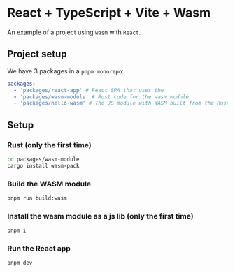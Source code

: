 # React + TypeScript + Vite + Wasm

An example of a project using `wasm` with `React`.

## Project setup

We have 3 packages in a `pnpm monorepo`:

```yaml
packages:
  - 'packages/react-app' # React SPA that uses the
  - 'packages/wasm-module' # Rust code for the wasm module
  - 'packages/hello-wasm' # The JS module with WASM built from the Rust source
```

## Setup

### Rust (only the first time)

```sh
cd packages/wasm-module
cargo install wasm-pack
```

### Build the WASM module

```sh
pnpm run build:wasm
```

### Install the wasm module as a js lib (only the first time)

```sh
pnpm i
```

### Run the React app

```sh
pnpm dev
```
